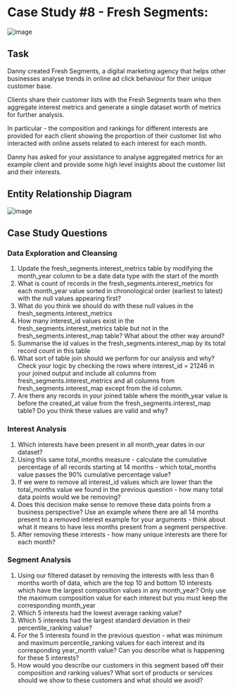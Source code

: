 # Case Study #8 - Fresh Segments:

![image](https://user-images.githubusercontent.com/59825363/196279798-367b1cb0-bea6-4b8a-8ae1-910bb8248eab.png)

## Task

Danny created Fresh Segments, a digital marketing agency that helps other businesses analyse trends in online ad click behaviour for their unique customer base.

Clients share their customer lists with the Fresh Segments team who then aggregate interest metrics and generate a single dataset worth of metrics for further analysis.

In particular - the composition and rankings for different interests are provided for each client showing the proportion of their customer list who interacted with online assets related to each interest for each month.

Danny has asked for your assistance to analyse aggregated metrics for an example client and provide some high level insights about the customer list and their interests.

## Entity Relationship Diagram

![image](https://github.com/TJBRocker/SQL-Portfolio/assets/59825363/f1f99172-33ba-45cd-977b-45ee58266a02)

## Case Study Questions

### Data Exploration and Cleansing

1.  Update the fresh_segments.interest_metrics table by modifying the month_year column to be a date data type with the start of the month
2.  What is count of records in the fresh_segments.interest_metrics for each month_year value sorted in chronological order (earliest to latest) with the null values appearing first?
3.  What do you think we should do with these null values in the fresh_segments.interest_metrics
4.  How many interest_id values exist in the fresh_segments.interest_metrics table but not in the fresh_segments.interest_map table? What about the other way around?
5.  Summarise the id values in the fresh_segments.interest_map by its total record count in this table
6.  What sort of table join should we perform for our analysis and why? Check your logic by checking the rows where interest_id = 21246 in your joined output and include all columns from fresh_segments.interest_metrics and all columns from fresh_segments.interest_map except from the id column.
7.  Are there any records in your joined table where the month_year value is before the created_at value from the fresh_segments.interest_map table? Do you think these values are valid and why?

### Interest Analysis

1.  Which interests have been present in all month_year dates in our dataset?
2.  Using this same total_months measure - calculate the cumulative percentage of all records starting at 14 months - which total_months value passes the 90% cumulative percentage value?
3.  If we were to remove all interest_id values which are lower than the total_months value we found in the previous question - how many total data points would we be removing?
4.  Does this decision make sense to remove these data points from a business perspective? Use an example where there are all 14 months present to a removed interest example for your arguments - think about what it means to have less months present from a segment perspective.
5.  After removing these interests - how many unique interests are there for each month?

### Segment Analysis

1.  Using our filtered dataset by removing the interests with less than 6 months worth of data, which are the top 10 and bottom 10 interests which have the largest composition values in any month_year? Only use the maximum composition value for each interest but you must keep the corresponding month_year
2.  Which 5 interests had the lowest average ranking value?
3.  Which 5 interests had the largest standard deviation in their percentile_ranking value?
4.  For the 5 interests found in the previous question - what was minimum and maximum percentile_ranking values for each interest and its corresponding year_month value? Can you describe what is happening for these 5 interests?
5.  How would you describe our customers in this segment based off their composition and ranking values? What sort of products or services should we show to these customers and what should we avoid?
